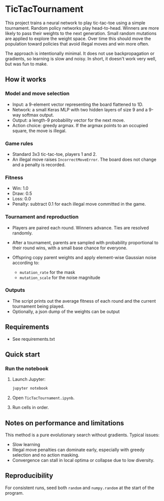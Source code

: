 # TicTacTournament

This project trains a neural network to play tic-tac-toe using a simple tournament. Random policy networks play head-to-head. Winners are more likely to pass their weights to the next generation. Small random mutations are applied to explore the weight space. Over time this should move the population toward policies that avoid illegal moves and win more often.

The approach is intentionally minimal. It does not use backpropagation or gradients, so learning is slow and noisy. In short, it doesn't work very well, but was fun to make.

## How it works

### Model and move selection

* Input: a 9-element vector representing the board flattened to 1D.
* Network: a small Keras MLP with two hidden layers of size 9 and a 9-way softmax output.
* Output: a length-9 probability vector for the next move.
* Action choice: greedy argmax. If the argmax points to an occupied square, the move is illegal.

### Game rules

* Standard 3x3 tic-tac-toe, players 1 and 2.
* An illegal move raises `IncorrectMoveError`. The board does not change and a penalty is recorded.

### Fitness

* Win: 1.0
* Draw: 0.5
* Loss: 0.0
* Penalty: subtract 0.1 for each illegal move committed in the game.

### Tournament and reproduction

* Players are paired each round. Winners advance. Ties are resolved randomly.
* After a tournament, parents are sampled with probability proportional to their round wins, with a small base chance for everyone.
* Offspring copy parent weights and apply element-wise Gaussian noise according to:

  * `mutation_rate` for the mask
  * `mutation_scale` for the noise magnitude

### Outputs

* The script prints out the average fitness of each round and the current tournament being played.
* Optionally, a json dump of the weights can be output

## Requirements

* See requirements.txt

## Quick start

### Run the notebook

1. Launch Jupyter:

   ```bash
   jupyter notebook
   ```
2. Open `TicTacTournament.ipynb`.
3. Run cells in order.

## Notes on performance and limitations

This method is a pure evolutionary search without gradients. Typical issues:

* Slow learning
* Illegal move penalties can dominate early, especially with greedy selection and no action masking.
* Convergence can stall in local optima or collapse due to low diversity.

## Reproducibility

For consistent runs, seed both `random` and `numpy.random` at the start of the program.
